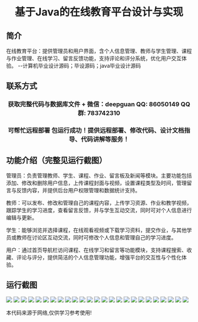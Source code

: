<p><h1 align="center">基于Java的在线教育平台设计与实现</h1></p>

## 简介
在线教育平台：提供管理员和用户界面，含个人信息管理、教师与学生管理、课程与作业管理、在线学习、留言反馈功能，支持评论和评分系统，优化用户交互体验。    --计算机毕业设计源码；毕设源码；java毕业设计源码


## 联系方式
<p><h3 align="center">获取完整代码与数据库文件 + 微信：deepguan QQ: 86050149 QQ群: 783742310</h3></p>
<p><h3 align="center">可帮忙远程部署 包运行成功！提供远程部署、修改代码、设计文档指导、代码讲解等服务！</h3></p>

## 功能介绍（完整见运行截图）
管理员：负责管理教师、学生、课程、作业、留言板及新闻等模块。主要功能包括添加、修改和删除用户信息，上传课程封面与视频，设置课程类型及时间，管理留言与反馈内容，并提供后台用户权限管理和数据统计支持。

教师：可以发布、修改和管理自己的课程内容，上传学习资源、作业和教学视频，跟踪学生的学习进度，查看留言反馈，并与学生互动交流，同时可对个人信息进行编辑与更新。

学生：能够浏览并选择课程，在线观看视频或下载学习资料，提交作业，与其他学员或教师在讨论区互动交流，同时可修改个人信息和管理自己的学习进度。

用户：通过首页导航栏访问课程、在线学习和留言等功能模块，支持课程搜索、收藏、评论与评分，提供简洁的个人信息管理功能，增强平台的交互性与个性化体验。


## 运行截图
![](https://bs-1329754181.cos.ap-shanghai.myqcloud.com/ssm/OnlineEducationPlatform/img/001.jpg)
![](https://bs-1329754181.cos.ap-shanghai.myqcloud.com/ssm/OnlineEducationPlatform/img/002.jpg)
![](https://bs-1329754181.cos.ap-shanghai.myqcloud.com/ssm/OnlineEducationPlatform/img/003.jpg)
![](https://bs-1329754181.cos.ap-shanghai.myqcloud.com/ssm/OnlineEducationPlatform/img/004.jpg)
![](https://bs-1329754181.cos.ap-shanghai.myqcloud.com/ssm/OnlineEducationPlatform/img/005.jpg)
![](https://bs-1329754181.cos.ap-shanghai.myqcloud.com/ssm/OnlineEducationPlatform/img/006.jpg)
![](https://bs-1329754181.cos.ap-shanghai.myqcloud.com/ssm/OnlineEducationPlatform/img/007.jpg)
![](https://bs-1329754181.cos.ap-shanghai.myqcloud.com/ssm/OnlineEducationPlatform/img/008.jpg)
![](https://bs-1329754181.cos.ap-shanghai.myqcloud.com/ssm/OnlineEducationPlatform/img/009.jpg)
![](https://bs-1329754181.cos.ap-shanghai.myqcloud.com/ssm/OnlineEducationPlatform/img/010.jpg)
![](https://bs-1329754181.cos.ap-shanghai.myqcloud.com/ssm/OnlineEducationPlatform/img/011.jpg)
![](https://bs-1329754181.cos.ap-shanghai.myqcloud.com/ssm/OnlineEducationPlatform/img/012.jpg)
![](https://bs-1329754181.cos.ap-shanghai.myqcloud.com/ssm/OnlineEducationPlatform/img/013.jpg)
![](https://bs-1329754181.cos.ap-shanghai.myqcloud.com/ssm/OnlineEducationPlatform/img/014.jpg)
![](https://bs-1329754181.cos.ap-shanghai.myqcloud.com/ssm/OnlineEducationPlatform/img/015.jpg)
![](https://bs-1329754181.cos.ap-shanghai.myqcloud.com/ssm/OnlineEducationPlatform/img/016.jpg)
![](https://bs-1329754181.cos.ap-shanghai.myqcloud.com/ssm/OnlineEducationPlatform/img/017.jpg)
![](https://bs-1329754181.cos.ap-shanghai.myqcloud.com/ssm/OnlineEducationPlatform/img/018.jpg)
![](https://bs-1329754181.cos.ap-shanghai.myqcloud.com/ssm/OnlineEducationPlatform/img/019.jpg)
![](https://bs-1329754181.cos.ap-shanghai.myqcloud.com/ssm/OnlineEducationPlatform/img/020.jpg)
![](https://bs-1329754181.cos.ap-shanghai.myqcloud.com/ssm/OnlineEducationPlatform/img/021.jpg)
![](https://bs-1329754181.cos.ap-shanghai.myqcloud.com/ssm/OnlineEducationPlatform/img/022.jpg)
![](https://bs-1329754181.cos.ap-shanghai.myqcloud.com/ssm/OnlineEducationPlatform/img/023.jpg)
![](https://bs-1329754181.cos.ap-shanghai.myqcloud.com/ssm/OnlineEducationPlatform/img/024.jpg)
![](https://bs-1329754181.cos.ap-shanghai.myqcloud.com/ssm/OnlineEducationPlatform/img/025.jpg)

<p>本代码来源于网络,仅供学习参考使用!</p>
